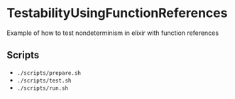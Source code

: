 # TestabilityUsingFunctionReferences

Example of how to test nondeterminism in elixir with function references

## Scripts
- `./scripts/prepare.sh`
- `./scripts/test.sh`
- `./scripts/run.sh`
